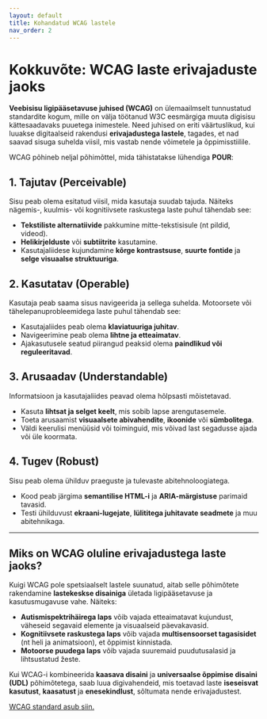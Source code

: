 ```yaml
---
layout: default
title: Kohandatud WCAG lastele
nav_order: 2
---
```


# Kokkuvõte: WCAG laste erivajaduste jaoks

**Veebisisu ligipääsetavuse juhised (WCAG)** on ülemaailmselt tunnustatud standardite kogum, mille on välja töötanud W3C eesmärgiga muuta digisisu kättesaadavaks puuetega inimestele. Need juhised on eriti väärtuslikud, kui luuakse digitaalseid rakendusi **erivajadustega lastele**, tagades, et nad saavad sisuga suhelda viisil, mis vastab nende võimetele ja õppimisstiilile.

WCAG põhineb neljal põhimõttel, mida tähistatakse lühendiga **POUR**:

## 1. Tajutav (Perceivable)

Sisu peab olema esitatud viisil, mida kasutaja suudab tajuda. Näiteks nägemis-, kuulmis- või kognitiivsete raskustega laste puhul tähendab see:

- **Tekstiliste alternatiivide** pakkumine mitte-tekstisisule (nt pildid, videod).
- **Helikirjelduste** või **subtiitrite** kasutamine.
- Kasutajaliidese kujundamine **kõrge kontrastsuse**, **suurte fontide** ja **selge visuaalse struktuuriga**.

## 2. Kasutatav (Operable)

Kasutaja peab saama sisus navigeerida ja sellega suhelda. Motoorsete või tähelepanuprobleemidega laste puhul tähendab see:

- Kasutajaliides peab olema **klaviatuuriga juhitav**.
- Navigeerimine peab olema **lihtne ja etteaimatav**.
- Ajakasutusele seatud piirangud peaksid olema **paindlikud või reguleeritavad**.

## 3. Arusaadav (Understandable)

Informatsioon ja kasutajaliides peavad olema hõlpsasti mõistetavad.

- Kasuta **lihtsat ja selget keelt**, mis sobib lapse arengutasemele.
- Toeta arusaamist **visuaalsete abivahendite**, **ikoonide** või **sümbolitega**.
- Väldi keerulisi menüüsid või toiminguid, mis võivad last segadusse ajada või üle koormata.

## 4. Tugev (Robust)

Sisu peab olema ühilduv praeguste ja tulevaste abitehnoloogiatega.

- Kood peab järgima **semantilise HTML-i** ja **ARIA-märgistuse** parimaid tavasid.
- Testi ühilduvust **ekraani-lugejate**, **lülititega juhitavate seadmete** ja muu abitehnikaga.

---

## Miks on WCAG oluline erivajadustega laste jaoks?

Kuigi WCAG pole spetsiaalselt lastele suunatud, aitab selle põhimõtete rakendamine **lastekeskse disainiga** ületada ligipääsetavuse ja kasutusmugavuse vahe. Näiteks:

- **Autismispektrihäirega laps** võib vajada etteaimatavat kujundust, väheseid segavaid elemente ja visuaalseid päevakavasid.
- **Kognitiivsete raskustega laps** võib vajada **multisensoorset tagasisidet** (nt heli ja animatsioon), et õppimist kinnistada.
- **Motoorse puudega laps** võib vajada suuremaid puudutusalasid ja lihtsustatud žeste.

Kui WCAG-i kombineerida **kaasava disaini** ja **universaalse õppimise disaini (UDL)** põhimõtetega, saab luua digivahendeid, mis toetavad laste **iseseisvat kasutust**, **kaasatust** ja **enesekindlust**, sõltumata nende erivajadustest.

[WCAG standard asub siin.](https://www.w3.org/WAI/standards-guidelines/wcag/)
